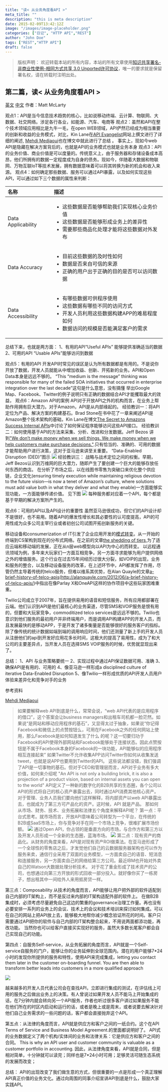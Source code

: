 ```yaml
---
title: "读< 从业务角度看API >"
meta_title: ""
description: "this is meta description"
date: 2015-02-09T13:42:12Z
image: "/images/image-placeholder.png"
categories: ["日记", "HTTP API","REST"]
author: "John Doe"
tags: ["REST","HTTP API"]
draft: false
---
```



>版权声明：
>欢迎转载本站的所有内容，本站的所有文章使用[知识共享署名-非商业性使用-相同方式共享 3.0 Unported许可协议](http://creativecommons.org/licenses/by-nc-sa/3.0/deed.zh)，唯一的要求就是保留署名权，请在转载时注明出处。

##  第二篇，读< 从业务角度看API >

[英文](http://www.infoq.com/articles/web-apis-business-perspective)
[中文]()
作者：Matt McLarty



观点1：API是当今信息技术趋势的核心，比如说移动终端、云计算、物联网、大数据、社交网络。涉足各行各业，如能源、汽车、电商等
观点2：虽然和API在整个技术领域应用相比是九牛一毛，在open WEB领域，API俨然已经成为相当重要的创新和收益的业务模式，对比，Kin Lane在[API Evangelist](http://apievangelist.com/index.html)网站上撰文进行了详细的阐述, [Mehdi Medjaoui](https://medium.com/@medjawii/5-ways-an-api-is-more-than-an-api-bddcdb0517ca)也在博文中就此进行了总结 。
事实上，现如今web API是隐藏在解决方案背后的，也就是API的业务模式也就是业务本身
观点3：API的业务价值、商业价值是可以度量的。传统意义上，由于服务器和存储设备成本高昂，他们所拥有的数据一定程度成为自身的债务。现如今，伴随着大数据和物联网、万物互联IoT等技术发展，拥有数据意味着可以将其转换为新的机会和收入来源。
观点4：如何确定那些数据、服务可以通过API暴露，以及如何实现这些API，可以通过如下三个数据的属性来判断：

| 名称               | 描述                                                                                                                                                                       |
|:-------------------|:---------------------------------------------------------------------------------------------------------------------------------------------------------------------------|
| Data Applicability | <ul><li>这些数据是否能够帮助我们实现核心业务价值</li><li>这些数据是否能够形成业务上的差异性</li><li>需要那些商品化处理才能将这些数据对外发布</li></ul>                     |
| Data Accuracy      | <ul><li>目前这些数据的及时性如何</li><li>数据是否来自可信的来源</li><li>正确的用户出于正确的目的是否可以访问数据</li></ul>                                                 |
| Data Accessibility | <ul><li>有哪些数据可供程序使用</li><li>这些数据有哪些不同的访问方式</li><li>开发人员利用这些数据构建APP的难易程度如何</li><li>数据访问的规模是否能满足客户的需求</li></ul> |

总结下来，也就是两方面：
1、有用的API“Useful APIs”  能够提供准确适当的数据
2、可用的API “Usable APIs”能够访问到数据

观点5：有用的API
开发API时常见的误区是认为所有数据都是有用的。不是说你开放了数据，开发人员就能从中增加收益、创新、开拓新的业务。API和Open Data本身是远远不够的。
“This “medium is the message” thinking was responsible for many of the failed SOA initiatives that occurred in enterprise integration over the last decade”这句是什么意思，没有搞懂
举出Google  Map、Facebook、Twitter的例子说明只有正确的数据结合API才能攫取最大的效益，
观点6：Amazon API的案例
API对于开放API之外的机构而言，在业务上帮助作用拥有巨大潜力。对于Amazon，API是从内部缘起的。
经验教训一：将API定位为产品、解决方案的构建基石。Brad Stone在[](http://brad-stone.com/book/)书中花了一章来阐述API是Amazon整个技术架构的基础，Kin Lane在博文[The Secret to Amazons Success Internal APIs](http://apievangelist.com/2012/01/12/the-secret-to-amazons-success-internal-apis/)中讨论了如何保证程序能够访问这些API接口。
经验教训二：如何使用基于API的方法来采集、分析、改进和分发数据。Jeff Bezos 讲到["We don’t make money when we sell things. We make money when we help customers make purchase decisions."](http://www.businessinsider.com/bezos-pioneering-requires-being-misunderstood-2013-1).只有恰当的、准确的、可用的数据才能帮助用户进行决策，这对于亚马逊来讲至关重要。
“Data-Enabled Disruption (DED)”图示
![](../../../../images/DED_Cycle.jpg)
经验教训三： 战略与战术定位之间的权衡。早期，Jeff Bezos认识到万维网的巨大潜力，随即产生了要创建一个巨大的能够存放任何东西的商店。
在分析了市场之后，以在线图书零售为突破口来优化整个供应链，企业文化(ensuring timely execution while maintaining religious devotion to the future vision—is now a tenet of Amazon’s culture, where solutions must add value both in what they deliver and what they enable)一方面能够实现功能，一方面能够传递价值。
见下图
![](../../../../images/5Fig2.png)
每种服务都对应着一个API，每个都是基于早期的解决方案所产生的。

观点6：可用的API以及API设计的重要性
虽然亚马逊很成功，但它们的API设计却不是很好，也不易用。随着API的爆发性增长和其必要性的认可度提高，API的可用性成为众多公司主宰行业或者初创公司试图开拓创新服务的关键。

移动设备和consumerization of IT引发了企业应用开发的[模式转变](https://www.linkedin.com/today/post/article/20140716032508-16039030-the-rebirthing-of-the-mobile-app?trk=hb_ntf_MEGAPHONE_ARTICLE_POST)。从一开始的终端到CS架构到现在的分布式网络。在之前的文章[the shedding of tiers](https://www.youtube.com/watch?v=23nyxjRPe94),为了适应云端和移动端的发展，正在从n层web模型向以API为中心的而转变。
以远程通讯领域为例，多年来大玩家们一方面互相竞争，另一方面寻求能够为用户提供网络之外的增值服务。这个行业在过去15年间经历过很大分裂，如VOIP的出现，业务和服务的整合，以及移动设备服务的改革，在上述环节中，API都发挥了作用，尽管仍然主导着传统的telco服务，但难以维系其优势，在Alan Quayle的文章[a-brief-history-of-telco-apis]()(http://alanquayle.com/2012/06/a-brief-history-of-telco-apis/)中指出在像Parlay X和OneAPI这样的协作项目中这些玩家困难重重。

Twilio公司成立于2007年，旨在提供易用的语音和短信服务，所有应用都部署在云端。他们认识到API是他们最核心的业务渠道，尽管SMS和VOIP服务是恨有用的，但要和大玩家竞争，commoditized telco services是远远不够的。Twilio也意识到他们服务的最初用户并非终端用户，而是调用API构建APP的开发人员，而且发展最快的是移动APP，于是开发了诸多衡量是否能够很好的服务客户的指标。除了像传统的统计数据如端到端的调用响应时间，他们还测量了新上手的开发人员从注册他们的api到开发好应用花多长时间，这极大的提高了易用性，成为了和大公司的主要差异点，当开发人员在选择SMS VOIP服务的时候，优势就显现出来了。

总结：
1、API 与业务策略要统一
2、实现过程中通过API保证数据可用、准确
3、确保API是有用的、可用的
4、像亚马逊一样形成a disciplined culture of iterative Data-Enabled Disruption
5、像Twilio一样形成优质的API开发人员用户体验来差异化和竞争对手的业务



参考资料

[Mehdi Medjaoui](https://medium.com/@medjawii/5-ways-an-api-is-more-than-an-api-bddcdb0517ca)
>如果要解释web API到底是什么，常常会说，“web API代表的是应用程序的借口”，这个答案会让business managers和出租车司机都一脸茫然。如果说“是网站和移动应用程序的基石”，又显得太过于抽象，如果说“你记得Facebook和微信上的点赞按钮么，可用在Facebook之外的任何网站上使用，那么Facebook是如何知道发生了什么 的呢？这一切要归功于Facebook的API使得外部网站和Facebook能够处于连接状态。因此点赞按钮是不属于Facebook本身的Facebook的一块功能，API能够似的应用程序相互连接起来”
如果Twitter不允许收集APP访问Twitter你如何从收集发送tweet，也就是说APP也要用到Twitter的API。
这些说法都没错，我们强调了API是一切事物的基石。但对于CEO和管理层而言，API对于业务有多大价值，如何来介绍呢
"An API is not only a building brick, it is also a projection of a product vision, based on internal assets you can open to the world"
API定义了一种新的数字化的B2B共享的生态圈，各个公司以API的形式将自己的核心资产暴露出去，同时通过API消费其他核心资产。对于管理、业务人员我们要向他们这样解释，将内部资产以web API暴露出去，也就成为了第三方可产品化的资产。这时候，API 就是产品。
那如何从市场、财务、技术、业务拓展和法律五个角度来解释API呢？
第一点：平台式思考。就市场而言，开放API意味着公司转型为一个平台，在传统的B2B或SaaS市场上，你与竞争对手在同一个市场上竞争，很难扩展市场份额。
![](../../../../images/typical-market-share.png)
通过Open API，你占领的是垂直方向的市场，与合作方和第三方以及开发人员形成一个全新的生态圈，蓝海市场。
![](../../../../images/blue-ocean.png)
第二点：现有资产的商品化。从财务的角度来看，API是对现有资产ROI做乘法。在亚马逊形成了一个全球性的零售店之后，才发觉他们自己的云数据服务器架构也可以作为服务来卖，通信行业采用了双面的业务模型，一方面卖自己的语音、短消息和连接服务，另一方面卖自己的网络给第三方公司。最近IBM也开始对外卖自己的Watson大数据处理分析技术。
对于花了重金形成了技术资产的公司，也想通过向第三方开放的形式回收一部分投入。就好像你买了一栋房子，想出租其中一间给外人来用抵房贷一样。

第三点：Composability 从技术的角度而言，API能够让用户把外部的软件适配到自己内部的IT架构上，而不是反过来内部的IT架构适配外部的软件上。
在做B2B集成时，必须考虑尽量避免自己这边的繁重的governance治理工作量。再也没有必要安排一系列的业务上的会议、技术上的会议和技术培训来探讨如何集成。可以在自己的网站上把API放上去，能够极大地帮你减少概念验证所花的时间。客户只需要通过API把你的软件与自己内部的IT架构整合起来，不用说两面都添功能，再改功能。
当然你也可以给客户直接买实现好的服务，虽然大多数长尾客户都会自己实现自己的功能。

第四点：自服务Self-service，从业务拓展的角度而言，API就是一个Self-service自服务的门户，能够让你的业务延伸到全球范围内。潜在的用户能够7*24小时的发现你所提供的服务和特性，使用API来完成集成，letting you contact them later in the customer on-boarding funnel. You are then able to transform better leads into customers in a more qualified approach

![](../../../../images/self-service.png)

越来越多的开发人员代表公司会在查找API，立即进行集成的测试，在评估线上可用的服务之后做出业务上的决策。有人曾说过如果开发人员不能马上开始集成的话，在7分钟内就会转向另一个API服务，作者也听过很多客户讲过如果服务不能在他们所在的时区内启动和运行的话，或者是晚上或是周末，或者说要去解决针对他们自己业务需求的一些问题的话，客户都会直接抛弃这个API。

第五点：从法律的角度而言，API就是供应方和客户之间的一纸合约。这个在API Terms of Service and Business Model Agreement.的里面都说明好了。
API式的业务数据定义了两个机构/实体间的业务和法律关系：它是供应方和客户之间的合同。
This is why an API user and customer community is valuable as a customer portfolio in accounting.
因此，从法律角度来看，API就是合同，但是相对简单，十分钟就可以读完；同样也是7*24小时可用；足够灵活可随生态系统的发展而改变；


总结：
API的出现改变了我们做生意的方式，但很重要的一点是形成一个真正理解API真正价值的业务文化。通过向周围的同事介绍宣讲API到底是什么，鼓励大家实践API。
